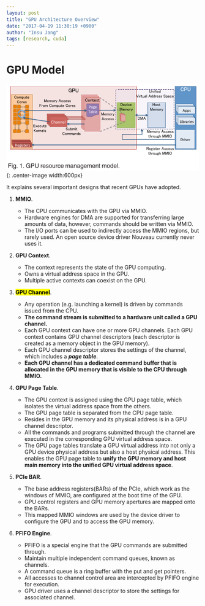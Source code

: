 ```yaml
---
layout: post
title: "GPU Architecture Overview"
date: "2017-04-19 11:30:19 +0900"
author: "Insu Jang"
tags: [research, cuda]
---
```


# GPU Model

![gpu_management_model](/assets/images/gpu_management_model.png){: .center-image width:600px}

It explains several important designs that recent GPUs have adopted.

1. **MMIO**.
    - The CPU communicates with the GPU via MMIO.
    - Hardware engines for DMA are supported for transferring large amounts of data, however, commands should be written via MMIO.
    - The I/O ports can be used to indirectly access the MMIO regions, but rarely used. An open source device driver Nouveau currently never uses it.
2. **GPU Context**.
    - The context represents the state of the GPU computing.
    - Owns a virtual address space in the GPU.
    - Multiple active contexts can coexist on the GPU.
3. **<mark>GPU Channel</mark>**.
    - Any operation (e.g. launching a kernel) is driven by commands issued from the CPU.
    - **The command stream is submitted to a hardware unit called a GPU channel.**
    - Each GPU context can have one or more GPU channels. Each GPU context contains GPU channel descriptors (each descriptor is created as a memory object in the GPU memory).
    - Each GPU channel descriptor stores the settings of the channel, which includes a ***page table***.
    - **Each GPU channel has a dedicated command buffer that is allocated in the GPU memory that is visible to the CPU through MMIO.**
4. **GPU Page Table**.
    - The GPU context is assigned using the GPU page table, which isolates the virtual address space from the others.
    - The GPU page table is separated from the CPU page table.
    - Resides in the GPU memory and its physical address is in a GPU channel descriptor.
    - All the commands and programs submitted through the channel are executed in the corresponding GPU virtual address space.
    - The GPU page tables translate a GPU virtual address into not only a GPU device physical address but also a host physical address. This enables the GPU page table to **unify the GPU memory and host main memory into the unified GPU virtual address space**.
5. **PCIe BAR**.
    - The base address registers(BARs) of the PCIe, which work as the windows of MMIO, are configured at the boot time of the GPU.
    - GPU control registers and GPU memory apertures are mapped onto the BARs.
    - This mapped MMIO windows are used by the device driver to configure the GPU and to access the GPU memory.

6. **PFIFO Engine**.
    - PFIFO is a special engine that the GPU commands are submitted through.
    - Maintain multiple independent command queues, known as channels.
    - A command queue is a ring buffer with the put and get pointers.
    - All accesses to channel control area are intercepted by PFIFO engine for execution.
    - GPU driver uses a channel descriptor to store the settings for associated channel.
